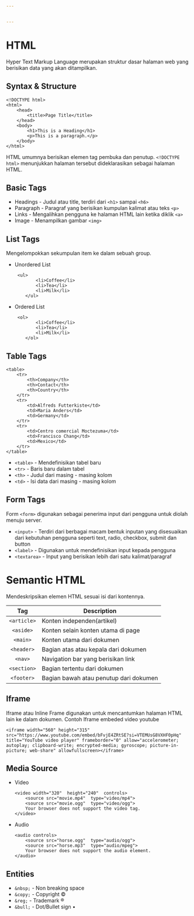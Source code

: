 ```yaml
---


---
```


<h1 id="html">HTML</h1>
<p>Hyper Text Markup Language merupakan struktur dasar halaman web yang berisikan data yang akan ditampilkan.</p>
<h2 id="syntax--structure">Syntax &amp; Structure</h2>
<pre><code>&lt;!DOCTYPE html&gt;  
&lt;html&gt;  
	&lt;head&gt;  
		&lt;title&gt;Page Title&lt;/title&gt;  
	&lt;/head&gt;  
	&lt;body&gt;  
  		&lt;h1&gt;This is a Heading&lt;/h1&gt;  
		&lt;p&gt;This is a paragraph.&lt;/p&gt;  
  	&lt;/body&gt;  
&lt;/html&gt;
</code></pre>
<p>HTML umumnya berisikan elemen tag pembuka dan penutup. <code>&lt;!DOCTYPE html&gt;</code> menunjukkan halaman tersebut dideklarasikan sebagai halaman HTML.</p>
<h2 id="basic-tags">Basic Tags</h2>
<ul>
<li>Headings - Judul atau title, terdiri dari <code>&lt;h1&gt;</code> sampai <code>&lt;h6&gt;</code></li>
<li>Paragraph - Paragraf yang berisikan kumpulan kalimat atau teks <code>&lt;p&gt;</code></li>
<li>Links - Mengalihkan pengguna ke halaman HTML lain ketika diklik <code>&lt;a&gt;</code></li>
<li>Image - Menampilkan gambar <code>&lt;img&gt;</code></li>
</ul>
<h2 id="list-tags">List Tags</h2>
<p>Mengelompokkan sekumpulan item ke dalam sebuah group.</p>
<ul>
<li>
<p>Unordered List</p>
<pre><code>	&lt;ul&gt;  
		&lt;li&gt;Coffee&lt;/li&gt;  
		&lt;li&gt;Tea&lt;/li&gt;  
		&lt;li&gt;Milk&lt;/li&gt;  
	&lt;/ul&gt;
</code></pre>
</li>
<li>
<p>Ordered List</p>
<pre><code>	&lt;ol&gt;  
		&lt;li&gt;Coffee&lt;/li&gt;  
		&lt;li&gt;Tea&lt;/li&gt;  
		&lt;li&gt;Milk&lt;/li&gt;  
	&lt;/ol&gt;
</code></pre>
</li>
</ul>
<h2 id="table-tags">Table Tags</h2>
<pre><code>&lt;table&gt;  
	&lt;tr&gt;  
		&lt;th&gt;Company&lt;/th&gt;  
		&lt;th&gt;Contact&lt;/th&gt;  
		&lt;th&gt;Country&lt;/th&gt;  
	&lt;/tr&gt;  
	&lt;tr&gt;  
		&lt;td&gt;Alfreds Futterkiste&lt;/td&gt;  
		&lt;td&gt;Maria Anders&lt;/td&gt;  
		&lt;td&gt;Germany&lt;/td&gt;  
	&lt;/tr&gt;  
	&lt;tr&gt;  
		&lt;td&gt;Centro comercial Moctezuma&lt;/td&gt;  
		&lt;td&gt;Francisco Chang&lt;/td&gt;  
		&lt;td&gt;Mexico&lt;/td&gt;  
	&lt;/tr&gt;  
&lt;/table&gt;
</code></pre>
<ul>
<li><code>&lt;table&gt;</code> - Mendefinisikan tabel baru</li>
<li><code>&lt;tr&gt;</code> - Baris baru dalam tabel</li>
<li><code>&lt;th&gt;</code> - Judul dari masing - masing kolom</li>
<li><code>&lt;td&gt;</code> - Isi data dari masing - masing kolom</li>
</ul>
<h2 id="form-tags">Form Tags</h2>
<p>Form <code>&lt;form&gt;</code> digunakan sebagai penerima input dari pengguna untuk diolah menuju server.</p>
<ul>
<li><code>&lt;input&gt;</code> - Terdiri dari berbagai macam bentuk inputan yang disesuaikan dari kebutuhan pengguna seperti text, radio, checkbox, submit dan button</li>
<li><code>&lt;label&gt;</code> - Digunakan untuk mendefinisikan input kepada pengguna</li>
<li><code>&lt;textarea&gt;</code> - Input yang berisikan lebih dari satu kalimat/paragraf</li>
</ul>
<h1 id="semantic-html">Semantic HTML</h1>
<p>Mendeskripsikan elemen HTML sesuai isi dari kontennya.</p>

<table>
<thead>
<tr>
<th align="center">Tag</th>
<th>Description</th>
</tr>
</thead>
<tbody>
<tr>
<td align="center"><code>&lt;article&gt;</code></td>
<td>Konten independen(artikel)</td>
</tr>
<tr>
<td align="center"><code>&lt;aside&gt;</code></td>
<td>Konten selain konten utama di page</td>
</tr>
<tr>
<td align="center"><code>&lt;main&gt;</code></td>
<td>Konten utama dari dokumen</td>
</tr>
<tr>
<td align="center"><code>&lt;header&gt;</code></td>
<td>Bagian atas atau kepala dari dokumen</td>
</tr>
<tr>
<td align="center"><code>&lt;nav&gt;</code></td>
<td>Navigation bar yang berisikan link</td>
</tr>
<tr>
<td align="center"><code>&lt;section&gt;</code></td>
<td>Bagian tertentu dari dokumen</td>
</tr>
<tr>
<td align="center"><code>&lt;footer&gt;</code></td>
<td>Bagian bawah atau penutup dari dokumen</td>
</tr>
</tbody>
</table><h2 id="iframe">Iframe</h2>
<p>Iframe atau Inline Frame digunakan untuk mencantumkan halaman HTML lain ke dalam dokumen. Contoh Iframe embeded video youtube</p>
<pre><code>&lt;iframe width="560" height="315" src="https://www.youtube.com/embed/bFvjE4ZRtSE?si=VTEMUsG8VXHF0pHq" title="YouTube video player" frameborder="0" allow="accelerometer; autoplay; clipboard-write; encrypted-media; gyroscope; picture-in-picture; web-share" allowfullscreen&gt;&lt;/iframe&gt;
</code></pre>
<h2 id="media-source">Media Source</h2>
<ul>
<li>
<p>Video</p>
<pre><code>&lt;video width="320"  height="240"  controls&gt;  
	&lt;source src="movie.mp4"  type="video/mp4"&gt;  
	&lt;source src="movie.ogg"  type="video/ogg"&gt;  
	Your browser does not support the video tag.  
&lt;/video&gt;
</code></pre>
</li>
<li>
<p>Audio</p>
<pre><code>&lt;audio controls&gt;  
	&lt;source src="horse.ogg"  type="audio/ogg"&gt;  
	&lt;source src="horse.mp3"  type="audio/mpeg"&gt;  
	Your browser does not support the audio element.  
&lt;/audio&gt;
</code></pre>
</li>
</ul>
<h2 id="entities">Entities</h2>
<ul>
<li><code>&amp;nbsp;</code> - Non breaking space</li>
<li><code>&amp;copy;</code> - Copyright ©</li>
<li><code>&amp;reg;</code> - Trademark ®</li>
<li><code>&amp;bull;</code> - Dot/Bullet sign •</li>
</ul>

